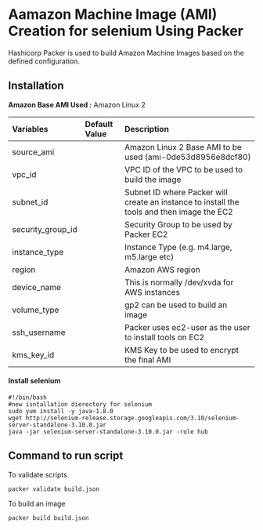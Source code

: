 # Aamazon Machine Image (AMI) Creation for selenium Using Packer

Hashicorp Packer is used to build Amazon Machine Images based on the defined configuration.

## Installation

**Amazon Base AMI Used :** Amazon Linux 2

| Variables         | Default Value | Description                                                                                |
| :---------------- | :------------ | :----------------------------------------------------------------------------------------- |
| source_ami        |               | Amazon Linux 2 Base AMI to be used (ami-0de53d8956e8dcf80)                                 |
| vpc_id            |               | VPC ID of the VPC to be used to build the image                                            |
| subnet_id         |               | Subnet ID where Packer will create an instance to install the tools and then image the EC2 |
| security_group_id |               | Security Group to be used by Packer EC2                                                    |
| instance_type     |               | Instance Type (e.g. m4.large, m5.large etc)                                                |
| region            |               | Amazon AWS region                                                                          |
| device_name       |               | This is normally /dev/xvda for AWS instances                                               |
| volume_type       |               | gp2 can be used to build an image                                                          |
| ssh_username      |               | Packer uses ec2-user as the user to install tools on EC2                                   |
| kms_key_id        |               | KMS Key to be used to encrypt the final AMI                                                |

#### Install selenium

```
#!/bin/bash
#new isntallation dierectory for selenium
sudo yum install -y java-1.8.0
wget http://selenium-release.storage.googleapis.com/3.10/selenium-server-standalone-3.10.0.jar
java -jar selenium-server-standalone-3.10.0.jar -role hub

```

## Command to run script

To validate scripts

```
packer validate build.json
```

To build an image

```
packer build build.json
```
